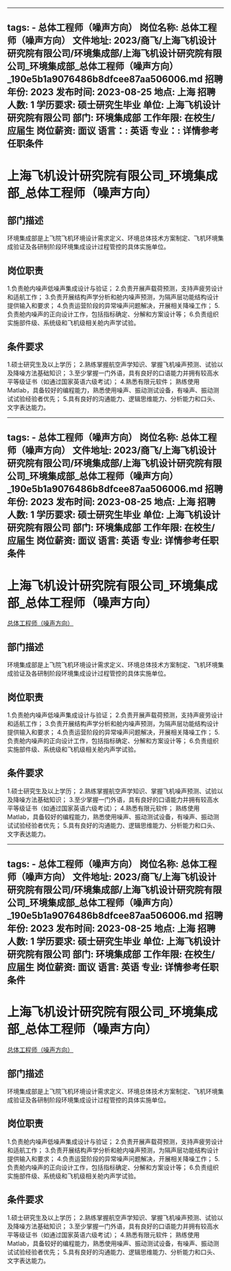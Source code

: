 
---
tags:
    - 总体工程师（噪声方向）
岗位名称: 总体工程师（噪声方向）
文件地址: 2023/商飞/上海飞机设计研究院有限公司/环境集成部/上海飞机设计研究院有限公司_环境集成部_总体工程师（噪声方向）_190e5b1a9076486b8dfcee87aa506006.md
招聘年份: 2023
发布时间: 2023-08-25
地点: 上海
招聘人数: 1
学历要求: 硕士研究生毕业
单位: 上海飞机设计研究院有限公司
部门: 环境集成部
工作年限: 在校生/应届生
岗位薪资: 面议
语言：: 英语
专业：: 详情参考任职条件
---

# 上海飞机设计研究院有限公司_环境集成部_总体工程师（噪声方向）

## 部门描述

环境集成部是上飞院飞机环境设计需求定义、环境总体技术方案制定、飞机环境集成验证及各研制阶段环境集成设计过程管控的具体实施单位。

## 岗位职责

1.负责舱内噪声低噪声集成设计与验证；
 2.负责开展声载荷预测，支持声疲劳设计和适航工作；
 3.负责开展结构声学分析和舱内噪声预测，为隔声层功能结构设计提供输入和要求；
 4.负责运营阶段的异常噪声问题解决，开展相关降噪工作；
 5.负责舱内噪声的正向设计工作，包括指标确定、分解和方案设计等；
 6.负责组织实施部件级、系统级和飞机级相关舱内声学试验。

 ## 条件要求

1.硕士研究生及以上学历；
 2.熟练掌握航空声学知识、掌握飞机噪声预测、试验以及降噪方法基础知识；
 3.至少掌握一门外语，具有良好的口语能力并拥有较高水平等级证书（如通过国家英语六级考试）；
 4.熟悉有限元软件；
熟练使用Matlab，具备较好的编程能力，熟悉使用噪声、振动测试设备，有噪声、振动测试试验经验者优先；
 5.具有良好的沟通能力、逻辑思维能力、分析能力和口头、文字表达能力。

---
tags:
    - 总体工程师（噪声方向）
岗位名称: 总体工程师（噪声方向）
文件地址: 2023/商飞/上海飞机设计研究院有限公司/环境集成部/上海飞机设计研究院有限公司_环境集成部_总体工程师（噪声方向）_190e5b1a9076486b8dfcee87aa506006.md
招聘年份: 2023
发布时间: 2023-08-25
地点: 上海
招聘人数: 1
学历要求: 硕士研究生毕业
单位: 上海飞机设计研究院有限公司
部门: 环境集成部
工作年限: 在校生/应届生
岗位薪资: 面议
语言: 英语
专业: 详情参考任职条件
---

# 上海飞机设计研究院有限公司_环境集成部_总体工程师（噪声方向）

[总体工程师（噪声方向）](http://zhaopin.comac.cc/zp/ct/out/position/positionDetail?planid=190e5b1a9076486b8dfcee87aa506006)

## 部门描述

环境集成部是上飞院飞机环境设计需求定义、环境总体技术方案制定、飞机环境集成验证及各研制阶段环境集成设计过程管控的具体实施单位。

## 岗位职责

1.负责舱内噪声低噪声集成设计与验证；
 2.负责开展声载荷预测，支持声疲劳设计和适航工作；
 3.负责开展结构声学分析和舱内噪声预测，为隔声层功能结构设计提供输入和要求；
 4.负责运营阶段的异常噪声问题解决，开展相关降噪工作；
 5.负责舱内噪声的正向设计工作，包括指标确定、分解和方案设计等；
 6.负责组织实施部件级、系统级和飞机级相关舱内声学试验。

 ## 条件要求

1.硕士研究生及以上学历；
 2.熟练掌握航空声学知识、掌握飞机噪声预测、试验以及降噪方法基础知识；
 3.至少掌握一门外语，具有良好的口语能力并拥有较高水平等级证书（如通过国家英语六级考试）；
 4.熟悉有限元软件；
熟练使用Matlab，具备较好的编程能力，熟悉使用噪声、振动测试设备，有噪声、振动测试试验经验者优先；
 5.具有良好的沟通能力、逻辑思维能力、分析能力和口头、文字表达能力。

---
tags:
    - 总体工程师（噪声方向）
岗位名称: 总体工程师（噪声方向）
文件地址: 2023/商飞/上海飞机设计研究院有限公司/环境集成部/上海飞机设计研究院有限公司_环境集成部_总体工程师（噪声方向）_190e5b1a9076486b8dfcee87aa506006.md
招聘年份: 2023
发布时间: 2023-08-25
地点: 上海
招聘人数: 1
学历要求: 硕士研究生毕业
单位: 上海飞机设计研究院有限公司
部门: 环境集成部
工作年限: 在校生/应届生
岗位薪资: 面议
语言: 英语
专业: 详情参考任职条件
---

# 上海飞机设计研究院有限公司_环境集成部_总体工程师（噪声方向）

[总体工程师（噪声方向）](http://zhaopin.comac.cc/zp/ct/out/position/positionDetail?planid=190e5b1a9076486b8dfcee87aa506006)


## 部门描述

环境集成部是上飞院飞机环境设计需求定义、环境总体技术方案制定、飞机环境集成验证及各研制阶段环境集成设计过程管控的具体实施单位。

## 岗位职责

1.负责舱内噪声低噪声集成设计与验证；
 2.负责开展声载荷预测，支持声疲劳设计和适航工作；
 3.负责开展结构声学分析和舱内噪声预测，为隔声层功能结构设计提供输入和要求；
 4.负责运营阶段的异常噪声问题解决，开展相关降噪工作；
 5.负责舱内噪声的正向设计工作，包括指标确定、分解和方案设计等；
 6.负责组织实施部件级、系统级和飞机级相关舱内声学试验。

 ## 条件要求

1.硕士研究生及以上学历；
 2.熟练掌握航空声学知识、掌握飞机噪声预测、试验以及降噪方法基础知识；
 3.至少掌握一门外语，具有良好的口语能力并拥有较高水平等级证书（如通过国家英语六级考试）；
 4.熟悉有限元软件；
熟练使用Matlab，具备较好的编程能力，熟悉使用噪声、振动测试设备，有噪声、振动测试试验经验者优先；
 5.具有良好的沟通能力、逻辑思维能力、分析能力和口头、文字表达能力。
